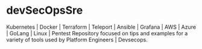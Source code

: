 # devSecOpsSre
Kubernetes | Docker | Terraform | Teleport | Ansible | Grafana | AWS | Azure | GoLang | Linux | Pentest  Repository focused on tips and examples for a variety of tools used by Platform Engineers | Devsecops.
